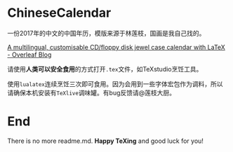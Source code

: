# ChineseCalendar

一份2017年的中文的中国年历，模版来源于林莲枝，国画是我自己找的。

[A multilingual, customisable CD/floppy disk jewel case calendar with LaTeX - Overleaf Blog](https://www.overleaf.com/blog/217-a-multilingual-customisable-cd-slash-floppy-disk-jewel-case-calendar-with-latex)

请使用**人类可以安全食用**的方式打开`.tex`文件，如TeXstudio烹饪工具。

使用`lualatex`连续烹饪三次即可食用。因为会用到一些字体宏包作为调料，所以请确保本机安装有`TeXlive`调味罐。有bug反馈请@莲枝大厨。

# End

There is no more readme.md. **Happy TeXing** and good luck for you!